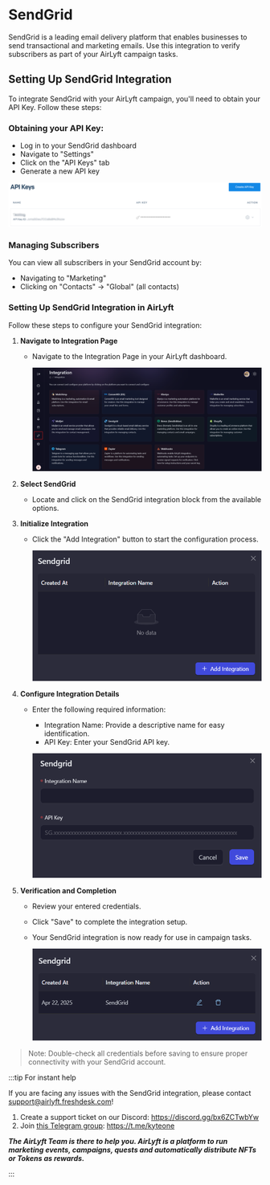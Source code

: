 # SendGrid

SendGrid is a leading email delivery platform that enables businesses to send transactional and marketing emails. Use this integration to verify subscribers as part of your AirLyft campaign tasks.

## Setting Up SendGrid Integration

To integrate SendGrid with your AirLyft campaign, you'll need to obtain your API Key. Follow these steps:

### Obtaining your API Key:

- Log in to your SendGrid dashboard
- Navigate to "Settings"
- Click on the "API Keys" tab
- Generate a new API key

![SendGrid API Key](../../images/EmailSendGridAPI.png)

### Managing Subscribers

You can view all subscribers in your SendGrid account by:

- Navigating to "Marketing"
- Clicking on "Contacts" → "Global" (all contacts)

### Setting Up SendGrid Integration in AirLyft

Follow these steps to configure your SendGrid integration:

1. **Navigate to Integration Page**

   - Navigate to the Integration Page in your AirLyft dashboard.

     ![Integration Page](../../images/integrationPage.png)

2. **Select SendGrid**

   - Locate and click on the SendGrid integration block from the available options.

3. **Initialize Integration**

   - Click the "Add Integration" button to start the configuration process.

     ![SendGrid Block](../../images/sendgridAdd.png)

4. **Configure Integration Details**

   - Enter the following required information:

     - Integration Name: Provide a descriptive name for easy identification.
     - API Key: Enter your SendGrid API key.

     ![Add Integration](../../images/sendgridForm.png)

5. **Verification and Completion**

   - Review your entered credentials.
   - Click "Save" to complete the integration setup.
   - Your SendGrid integration is now ready for use in campaign tasks.

     ![SendGrid Integration](../../images/sendgridCreated.png)

> Note: Double-check all credentials before saving to ensure proper connectivity with your SendGrid account.

:::tip For instant help

If you are facing any issues with the SendGrid integration, please contact [support@airlyft.freshdesk.com](mailto:support@airlyft.freshdesk.com)!

1. Create a support ticket on our Discord: https://discord.gg/bx6ZCTwbYw
2. Join [this Telegram group](https://t.me/kyteone): https://t.me/kyteone

**_The AirLyft Team is there to help you. AirLyft is a platform to run marketing events, campaigns, quests and automatically distribute NFTs or Tokens as rewards._**

:::
